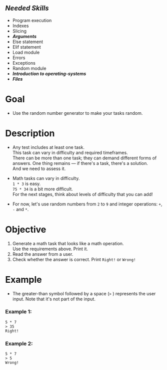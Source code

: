 ## ***Needed Skills***
- Program execution
- Indexes
- Slicing
- ***Arguments***
- Else statement
- Elif statement
- Load module
- Errors
- Exceptions
- Random module
- ***Introduction to operating-systems***
- ***Files***

# Goal
- Use the random number generator to make your tasks random.

# Description
- Any test includes at least one task.<br>
This task can vary in difficulty and required timeframes.<br>
There can be more than one task; they can demand different forms of answers.<bt>
One thing remains — if there's a task, there's a solution.<br>
And we need to assess it.

- Math tasks can vary in difficulty.<br>
`1 * 3` is easy.<br>
`75 * 34` is a bit more difficult.<br>
For the next stages, think about levels of difficulty that you can add!

- For now, let's use random numbers from `2` to `9` and integer operations: `+`, `-` and `*`.

# Objective
1. Generate a math task that looks like a math operation.<br>
Use the requirements above. Print it.
2. Read the answer from a user.
3. Check whether the answer is correct. Print `Right!` or `Wrong!`

# Example
- The greater-than symbol followed by a space (`>` ) represents the user input. Note that it's not part of the input.

### Example 1:
```
5 * 7
> 35
Right!
```

### Example 2:
```
5 * 7
> 5
Wrong!
```